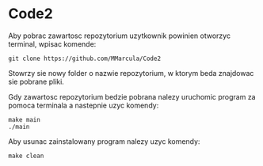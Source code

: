 # Code2
Aby pobrac zawartosc repozytorium uzytkownik powinien otworzyc terminal, wpisac komende: 
```
git clone https://github.com/MMarcula/Code2
``` 
Stowrzy sie nowy folder o nazwie repozytorium, w ktorym beda znajdowac sie pobrane pliki.

Gdy zawartosc repozytorium bedzie pobrana nalezy uruchomic program za pomoca terminala a nastepnie uzyc komendy: 
```
make main
./main
```
Aby usunac zainstalowany program nalezy uzyc komendy:
```
make clean
```
